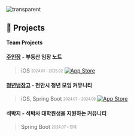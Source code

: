 ![transparent](https://capsule-render.vercel.app/api?type=transparent&fontColor=1a81cf&text=Lim%20Sujin&height=150&fontSize=60&desc=Welcome%20to%20my%20github&descAlignY=75&descAlign=60)

## 🎈 Projects

**Team Projects**

#### [주인장](https://apps.apple.com/kr/app/%EC%A3%BC%EC%9D%B8%EC%9E%A5-%EB%B6%80%EB%8F%99%EC%82%B0-%EB%A7%A4%EB%AC%BC-%EA%B8%B0%EB%A1%9D/id6605941969) - 부동산 임장 노트
> iOS <sub><sup><span style="color:gray">2024.01 – 2025.02</span></sup></sub>
[![App Store](https://img.shields.io/badge/App%20Store-%23000000.svg?style=flat&logo=apple&logoColor=white)](https://apps.apple.com/kr/app/%EC%A3%BC%EC%9D%B8%EC%9E%A5-%EB%B6%80%EB%8F%99%EC%82%B0-%EB%A7%A4%EB%AC%BC-%EA%B8%B0%EB%A1%9D/id6605941969)


#### [청년냉장고](https://apps.apple.com/kr/app/%EC%B2%AD%EB%85%84%EB%83%89%EC%9E%A5%EA%B3%A0/id6667116706) - 천안시 청년 모임 커뮤니티 
> iOS, Spring Boot <sub><sup><span style="color:gray">2024.07 – 2024.09</span></sup></sub> [![App Store](https://img.shields.io/badge/App%20Store-%23000000.svg?style=flat&logo=apple&logoColor=white)](https://apps.apple.com/kr/app/%EC%B2%AD%EB%85%84%EB%83%89%EC%9E%A5%EA%B3%A0/id6667116706)

#### 석박지 - 석박사 대학원생을 지원하는 커뮤니티
> Spring Boot <sub><sup><span style="color:gray">2024.07 – 현재</span></sup></sub>

<!--
**suzinlim/suzinlim** is a ✨ _special_ ✨ repository because its `README.md` (this file) appears on your GitHub profile.

Here are some ideas to get you started:

- 🔭 I’m currently working on ...
- 🌱 I’m currently learning ...
- 👯 I’m looking to collaborate on ...
- 🤔 I’m looking for help with ...
- 💬 Ask me about ...
- 📫 How to reach me: ...
- 😄 Pronouns: ...
- ⚡ Fun fact: ...
-->
